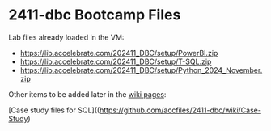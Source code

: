 # 2411-dbc Bootcamp Files

Lab files already loaded in the VM:

* https://lib.accelebrate.com/202411_DBC/setup/PowerBI.zip
* https://lib.accelebrate.com/202411_DBC/setup/T-SQL.zip
* https://lib.accelebrate.com/202411_DBC/setup/Python_2024_November.zip

Other items to be added later in the [wiki pages](https://github.com/accfiles/2411-dbc/wiki/):

[Case study files for SQL]((https://github.com/accfiles/2411-dbc/wiki/Case-Study)

